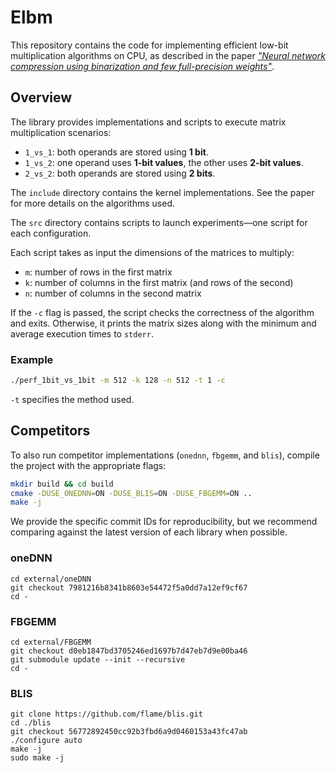# Elbm

This repository contains the code for implementing efficient low-bit multiplication algorithms on CPU, as described in the paper [_"Neural network compression using binarization and few full-precision weights"_](https://www.sciencedirect.com/science/article/pii/S0020025525003834?via%3Dihub).

## Overview

The library provides implementations and scripts to execute matrix multiplication scenarios:

- `1_vs_1`: both operands are stored using **1 bit**.
- `1_vs_2`: one operand uses **1-bit values**, the other uses **2-bit values**.
- `2_vs_2`: both operands are stored using **2 bits**.

The `include` directory contains the kernel implementations. See the paper for more details on the algorithms used.

The `src` directory contains scripts to launch experiments—one script for each configuration.

Each script takes as input the dimensions of the matrices to multiply:

- `m`: number of rows in the first matrix
- `k`: number of columns in the first matrix (and rows of the second)
- `n`: number of columns in the second matrix

If the `-c` flag is passed, the script checks the correctness of the algorithm and exits. Otherwise, it prints the matrix sizes along with the minimum and average execution times to `stderr`.

### Example

```bash
./perf_1bit_vs_1bit -m 512 -k 128 -n 512 -t 1 -c
```

`-t` specifies the method used. 




## Competitors

To also run competitor implementations (`onednn`, `fbgemm`, and `blis`), compile the project with the appropriate flags:

```bash
mkdir build && cd build 
cmake -DUSE_ONEDNN=ON -DUSE_BLIS=ON -DUSE_FBGEMM=ON ..
make -j
```
We provide the specific commit IDs for reproducibility, but we recommend comparing against the latest version of each library when possible.


### oneDNN

```
cd external/oneDNN
git checkout 7981216b8341b8603e54472f5a0dd7a12ef9cf67
cd - 
```

### FBGEMM
```
cd external/FBGEMM
git checkout d0eb1847bd3705246ed1697b7d47eb7d9e00ba46
git submodule update --init --recursive 
cd -
```

### BLIS

```
git clone https://github.com/flame/blis.git
cd ./blis
git checkout 56772892450cc92b3fbd6a9d0460153a43fc47ab
./configure auto
make -j
sudo make -j 
```




